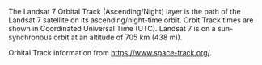 The Landsat 7 Orbital Track (Ascending/Night) layer is the path of the Landsat 7 satellite on its ascending/night-time orbit. Orbit Track times are shown in Coordinated Universal Time (UTC). Landsat 7 is on a sun-synchronous orbit at an altitude of 705 km (438 mi).

Orbital Track information from <https://www.space-track.org/>.
